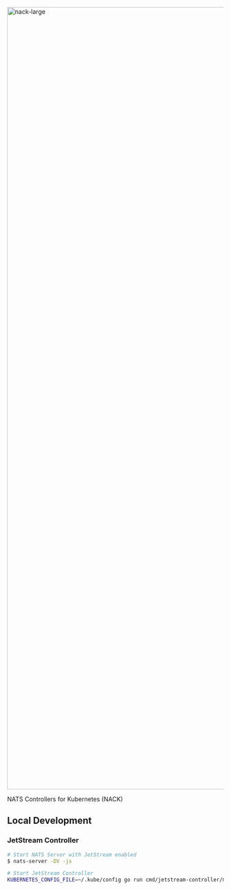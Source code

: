 <img width="1817" alt="nack-large" src="https://user-images.githubusercontent.com/26195/92535603-71ad9a80-f1ec-11ea-8959-cdc22b31b84a.png">

NATS Controllers for Kubernetes (NACK)

## Local Development

### JetStream Controller

```sh
# Start NATS Server with JetStream enabled
$ nats-server -DV -js

# Start JetStream Controller
KUBERNETES_CONFIG_FILE=~/.kube/config go run cmd/jetstream-controller/main.go
```
